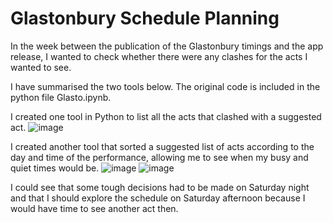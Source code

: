 # Glastonbury Schedule Planning
 
In the week between the publication of the Glastonbury timings and the app release, I wanted to check whether there were any clashes for the acts I wanted to see.

I have summarised the two tools below. The original code is included in the python file Glasto.ipynb.

I created one tool in Python to list all the acts that clashed with a suggested act.
![image](https://github.com/hrlarc/glasto/assets/56786953/f36fa5f9-612e-4e07-90e9-2c459ce2fd7a)


I created another tool that sorted a suggested list of acts according to the day and time of the performance, allowing me to see when my busy and quiet times would be.
![image](https://github.com/hrlarc/glasto/assets/56786953/57287d9c-9120-4fdb-ac48-dfa8261da679)
![image](https://github.com/hrlarc/glasto/assets/56786953/3c71b31f-209b-4cd3-b161-546981f9565b)

I could see that some tough decisions had to be made on Saturday night and that I should explore the schedule on Saturday afternoon because I would have time to see another act then.
